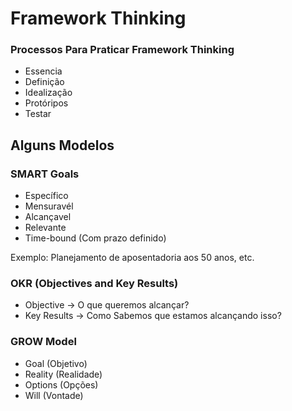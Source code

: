 # Framework Thinking

### Processos Para Praticar Framework Thinking
- Essencia
- Definição
- Idealização
- Protóripos
- Testar

## Alguns Modelos
### SMART Goals
- Específico
- Mensuravél
- Alcançavel
- Relevante
- Time-bound (Com prazo definido)

Exemplo: Planejamento de aposentadoria aos 50 anos, etc.

### OKR (Objectives and Key Results)
- Objective -> O que queremos alcançar?
- Key Results -> Como Sabemos que estamos alcançando isso?

### GROW Model
- Goal (Objetivo)
- Reality (Realidade)
- Options (Opções)
- Will (Vontade)

